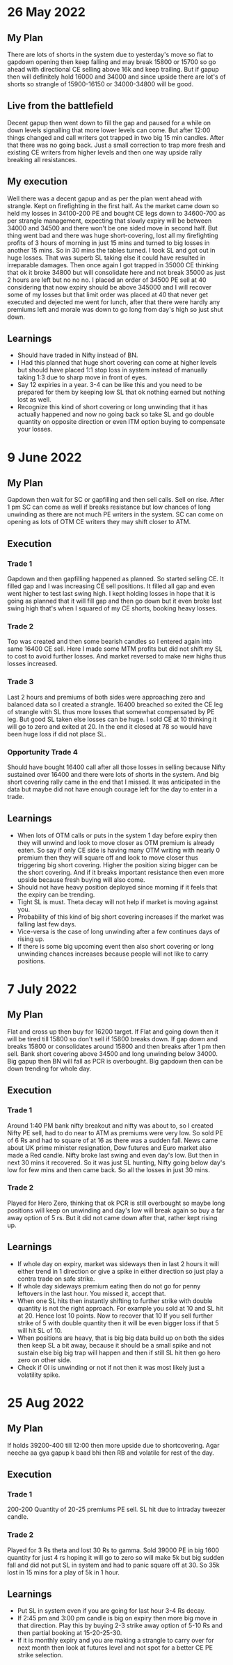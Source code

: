 # 26 May 2022

## My Plan

There are lots of shorts in the system due to yesterday's move so flat to gapdown opening then keep falling and may break 15800 or 15700 so go ahead with directional CE selling above 16k and keep trailing. But if gapup then will definitely hold 16000 and 34000 and since upside there are lot's of shorts so strangle of 15900-16150 or 34000-34800 will be good.

## Live from the battlefield

Decent gapup then went down to fill the gap and paused for a while on down levels signalling that more lower levels can come. But after 12:00 things changed and call writers got trapped in two big 15 min candles. After that there was no going back. Just a small correction to trap more fresh and existing CE writers from higher levels and then one way upside rally breaking all resistances.

## My execution

Well there was a decent gapup and as per the plan went ahead with strangle. Kept on firefighting in the first half. As the market came down so held my losses in 34100-200 PE and bought CE legs down to 34600-700 as per strangle management, expecting that slowly expiry will be between 34000 and 34500 and there won't be one sided move in second half. But thing went bad and there was huge short-covering, lost all my firefighting profits of 3 hours of morning in just 15 mins and turned to big losses in another 15 mins. So in 30 mins the tables turned. I took SL and got out in huge losses. That was superb SL taking else it could have resulted in irreparable damages. Then once again I got trapped in 35000 CE thinking that ok it broke 34800 but will consolidate here and not break 35000 as just 2 hours are left but no no no. I placed an order of 34500 PE sell at 40 considering that now expiry should be above 345000 and I will recover some of my losses but that limit order was placed at 40 that never get executed and dejected me went for lunch, after that there were hardly any premiums left and morale was down to go long from day's high so just shut down.

## Learnings

- Should have traded in Nifty instead of BN.
- I Had this planned that huge short covering can come at higher levels but should have placed 1:1 stop loss in system instead of manually taking 1:3 due to sharp move in front of eyes.
- Say 12 expiries in a year. 3-4 can be like this and you need to be prepared for them by keeping low SL that ok nothing earned but nothing lost as well.
- Recognize this kind of short covering or long unwinding that it has actually happened and now no going back so take SL and go double quantity on opposite direction or even ITM option buying to compensate your losses.

# 9 June 2022

## My Plan

Gapdown then wait for SC or gapfilling and then sell calls. Sell on rise. After 1 pm SC can come as well if breaks resistance but low chances of long unwinding as there are not much PE writers in the system. SC can come on opening as lots of OTM CE writers they may shift closer to ATM.

## Execution

### Trade 1

Gapdown and then gapfilling happened as planned. So started selling CE. It filled gap and I was increasing CE sell positions. It filled all gap and even went higher to test last swing high. I kept holding losses in hope that it is going as planned that it will fill gap and then go down but it even broke last swing high that's when I squared of my CE shorts, booking heavy losses.

### Trade 2

Top was created and then some bearish candles so I entered again into same 16400 CE sell. Here I made some MTM profits but did not shift my SL to cost to avoid further losses. And market reversed to make new highs thus losses increased.

### Trade 3

Last 2 hours and premiums of both sides were approaching zero and balanced data so I created a strangle. 16400 breached so exited the CE leg of strangle with SL thus more losses that somewhat compensated by PE leg. But good SL taken else losses can be huge. I sold CE at 10 thinking it will go to zero and exited at 20. In the end it closed at 78 so would have been huge loss if did not place SL.

### Opportunity Trade 4

Should have bought 16400 call after all those losses in selling because Nifty sustained over 16400 and there were lots of shorts in the system. And big short covering rally came in the end that I missed. It was anticipated in the data but maybe did not have enough courage left for the day to enter in a trade.

## Learnings

- When lots of OTM calls or puts in the system 1 day before expiry then they will unwind and look to move closer as OTM premium is already eaten. So say if only CE side is having many OTM writing with nearly 0 premium then they will square off and look to move closer thus triggering big short covering. Higher the position sizing bigger can be the short covering. And if it breaks important resistance then even more upside because fresh buying will also come.
- Should not have heavy position deployed since morning if it feels that the expiry can be trending.
- Tight SL is must. Theta decay will not help if market is moving against you.
- Probability of this kind of big short covering increases if the market was falling last few days.
- Vice-versa is the case of long unwinding after a few continues days of rising up.
- If there is some big upcoming event then also short covering or long unwinding chances increases because people will not like to carry positions.

# 7 July 2022

## My Plan

Flat and cross up then buy for 16200 target. If Flat and going down then it will be tired till 15800 so don't sell if 15800 breaks down. If gap down and breaks 15800 or consolidates around 15800 and then breaks after 1 pm then sell. Bank short covering above 34500 and long unwinding below 34000. Big gapup then BN will fall as PCR is overbought. Big gapdown then can be down trending for whole day.

## Execution

### Trade 1

Around 1:40 PM bank nifty breakout and nifty was about to, so I created Nifty PE sell, had to do near to ATM as premiums were very low. So sold PE of 6 Rs and had to square of at 16 as there was a sudden fall. News came about UK prime minister resignation, Dow futures and Euro market also made a Red candle. Nifty broke last swing and even day's low. But then in next 30 mins it recovered. So it was just SL hunting, Nifty going below day's low for few mins and then came back. So all the losses in just 30 mins.

### Trade 2

Played for Hero Zero, thinking that ok PCR is still overbought so maybe long positions will keep on unwinding and day's low will break again so buy a far away option of 5 rs. But it did not came down after that, rather kept rising up.

## Learnings

- If whole day on expiry, market was sideways then in last 2 hours it will either trend in 1 direction or give a spike in either direction so just play a contra trade on safe strike.
- If whole day sideways premium eating then do not go for penny leftovers in the last hour. You missed it, accept that.
- When one SL hits then instantly shifting to further strike with double quantity is not the right approach. For example you sold at 10 and SL hit at 20. Hence lost 10 points. Now to recover that 10 If you sell further strike of 5 with double quantity then it will be even bigger loss if that 5 will hit SL of 10.
- When positions are heavy, that is big big data build up on both the sides then keep SL a bit away, because it should be a small spike and not sustain else big big trap will happen and then if still SL hit then go hero zero on other side.
- Check if OI is unwinding or not if not then it was most likely just a volatility spike.

# 25 Aug 2022

## My Plan

If holds 39200-400 till 12:00 then more upside due to shortcovering. Agar neeche aa gya gapup k baad bhi then RB and volatile for rest of the day.

## Execution

### Trade 1

200-200 Quantity of 20-25 premiums PE sell. SL hit due to intraday tweezer candle.

### Trade 2

Played for 3 Rs theta and lost 30 Rs to gamma. Sold 39000 PE in big 1600 quantity for just 4 rs hoping it will go to zero so will make 5k but big sudden fall and did not put SL in system and had to panic square off at 30. So 35k lost in 15 mins for a play of 5k in 1 hour.

## Learnings

- Put SL in system even if you are going for last hour 3-4 Rs decay.
- If 2:45 pm and 3:00 pm candle is big on expiry then more big move in that direction. Play this by buying 2-3 strike away option of 5-10 Rs and then partial booking at 15-20-25-30.
- If it is monthly expiry and you are making a strangle to carry over for next month then look at futures level and not spot for a better CE PE strike selection.
